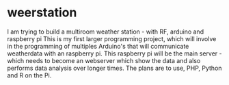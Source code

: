 # weerstation
I am trying to build a multiroom weather station - with RF, arduino and raspberry pi
This is my first larger programming project, which will involve in the programming of multiples Arduino's that will communicate weatherdata with an raspberry pi. This raspberry pi will be the main server - which needs to become an webserver which show the data and also performs data analysis over longer times. The plans are to use, PHP, Python and R on the Pi.
